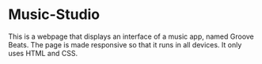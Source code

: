 # Music-Studio
This is a webpage that displays an interface of a music app, named Groove Beats. The page is made responsive so that it runs in all devices.
It only uses HTML and CSS.
